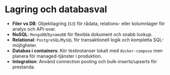 # Lagring och databasval

- **Filer vs DB**: Objektlagring (`S3`) för rådata, relations- eller kolumnlager för analys och API-svar.
- **NoSQL**: `MongoDB`/`DynamoDB` för flexibla dokument och snabb lookup.
- **Relational**: `PostgreSQL`/`MySQL` för transaktionell logik och kompletta SQL-möjligheter.
- **Databas i containers**: Kör testinstanser lokalt med `docker-compose` men planera för managed-tjänster i produktion.
- **Integration**: Använd connection pooling och bulk-inserts/upserts för prestanda.